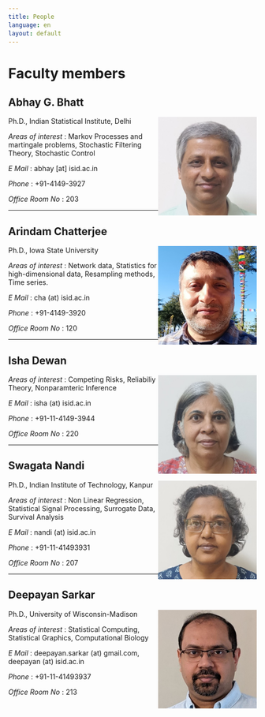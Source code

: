 ```yaml
---
title: People
language: en
layout: default
---
```


# Faculty members

## Abhay G. Bhatt

<img class="fphoto" style="float:right; max-height:200px;" src="photos/faculty/abhay-bhatt.jpg" />

Ph.D., Indian Statistical Institute, Delhi

_Areas of interest_ : Markov Processes and martingale problems,
Stochastic Filtering Theory, Stochastic Control

_E Mail_ : abhay [at] isid.ac.in

_Phone_ : +91-4149-3927

_Office Room No_ : 203

* * * *

## Arindam Chatterjee

<img class="fphoto" style="float:right; max-height:200px;" src="photos/faculty/arindam-chatterjee.jpg" />

Ph.D., Iowa State University

_Areas of interest_ : Network data, Statistics for high-dimensional data, Resampling methods, Time series.

_E Mail_ : cha (at) isid.ac.in

_Phone_ : +91-4149-3920

_Office Room No_ : 120


* * * *

## Isha Dewan

<img class="fphoto" style="float:right; max-height:200px;" src="photos/faculty/isha-dewan.jpg" />

_Areas of interest_ : Competing Risks, Reliabiliy Theory, Nonparamteric Inference

_E Mail_ : isha (at) isid.ac.in

_Phone_ : +91-11-4149-3944

_Office Room No_ : 220

* * * *

## Swagata Nandi

<img class="fphoto" style="float:right; max-height:200px;" src="photos/faculty/swagata-nandi.jpg" />

Ph.D., Indian Institute of Technology, Kanpur

_Areas of interest_ : Non Linear Regression, Statistical Signal Processing, Surrogate Data, Survival Analysis

_E Mail_ : nandi (at) isid.ac.in

_Phone_ : +91-11-41493931

_Office Room No_ : 207


* * * *

## Deepayan Sarkar

<img class="fphoto" style="float:right; max-height:200px;" src="photos/faculty/deepayan-sarkar.jpg" />

Ph.D., University of Wisconsin-Madison

_Areas of interest_ : Statistical Computing, Statistical Graphics, Computational Biology

_E Mail_ : deepayan.sarkar (at) gmail.com, deepayan (at) isid.ac.in

_Phone_ : +91-11-41493937

_Office Room No_ : 213


<!--

* * * *

<img class="fphoto" style="float:right; max-height:200px;" src="photos/faculty/soham-sarkar.jpg" />

## Soham Sarkar

Ph.D., Indian Statistical Institute, Kolkata

_Areas of interest_ : High-dimensional Data, Functional Data, Statistical Learning

_E Mail_ : sohamsarkar (at) isid.ac.in

_Phone_ : +91-11-4149-3960 

_Office Room No_ : 312 

-->
